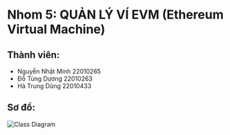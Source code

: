 # Nhom 5: QUẢN LÝ VÍ EVM (Ethereum Virtual Machine)

## Thành viên:
- Nguyễn Nhật Minh 22010265
- Đỗ Tùng Dương 22010263
- Hà Trung Dũng 22010433

## Sơ đồ:
![Class Diagram](http://www.plantuml.com/plantuml/proxy?src=https://raw.githubusercontent.com/hibiskush/Nhom5/refs/heads/main/diagram.puml)
